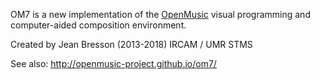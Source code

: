 OM7 is a new implementation of the [OpenMusic](http://repmus.ircam.fr/openmusic/ "OpenMusic") visual programming and computer-aided composition environment.

Created by Jean Bresson (2013-2018) IRCAM / UMR STMS

See also: http://openmusic-project.github.io/om7/
